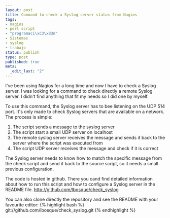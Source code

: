 ```yaml
--- 
layout: post
title: Command to check a Syslog server status from Nagios
tags: 
- nagios
- perl script
- "programaci\xC3\xB3n"
- Sistemas
- syslog
- trabajo
status: publish
type: post
published: true
meta: 
  _edit_last: "2"
---
```


I've been using Nagios for a long time and now I have to check a Syslog server. I was looking for a command to check directly a remote Syslog server. 
I didn't find anything that fit my needs so I did one by myself.

To use this command, the Syslog server has to bee listening on the UDP 514 port. It's only made to check Syslog servers that are available on a network.
The process is simple:

1. The script sends a message to the syslog server
2. The script start a small UDP server on localhost
3. The remote syslog server receives the message and sends it back to the server where the script was executed from
4. The script UDP server receives the message and check if it is correct

The Syslog server needs to know how to match the specific message from the check script and send it back to the source script, so it needs a small previous configuration.

The code is hosted in github. There you cand find detailed information about how to run this script and how to configure a Syslog server in the README file.
<a href="http://github.com/lbosque/check_syslog">http://github.com/lbosque/check_syslog</a>

You can also clone directly the repository and see the README with your favourite editor:
{% highlight bash %}
git://github.com/lbosque/check_syslog.git
{% endhighlight %}
